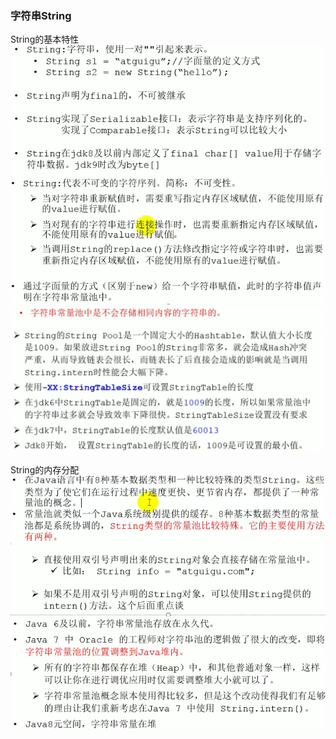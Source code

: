 ### 字符串String

String的基本特性  
![img.png](../../../../../resources/String的基本特性.png)  
![img.png](../../../../../resources/String的基本特性2.png)
![img_1.png](../../../../../resources/String的基本特性3.png)  

String的内存分配  
![img.png](../../../../../resources/String的内存分配.png)  
![img.png](../../../../../resources/String的内存分配2.png)  

